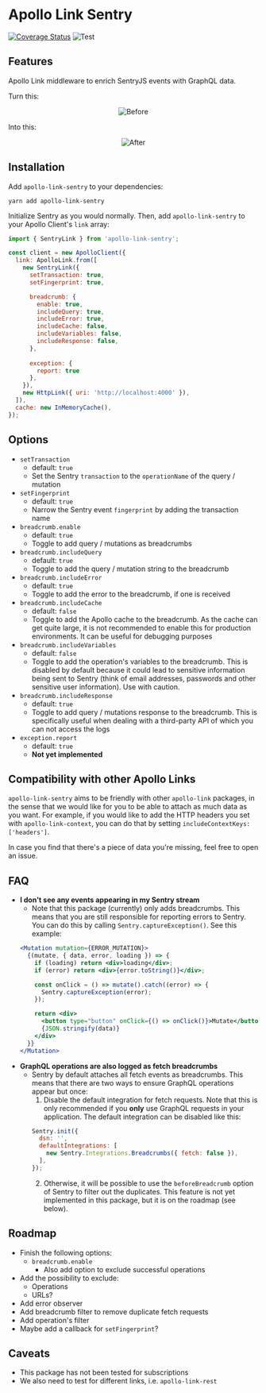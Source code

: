 # Apollo Link Sentry

[![Coverage Status](https://coveralls.io/repos/github/DiederikvandenB/apollo-link-sentry/badge.svg?branch=master)](https://coveralls.io/github/DiederikvandenB/apollo-link-sentry?branch=master)
![Test](https://github.com/DiederikvandenB/apollo-link-sentry/workflows/Test/badge.svg)

## Features
Apollo Link middleware to enrich SentryJS events with GraphQL data.

Turn this:

<p align="center"><img src="screenshots/before.png" alt="Before" width="auto" align="center" /></p>

Into this:

<p align="center"><img src="screenshots/after.png" alt="After" width="auto" /></p>

## Installation
Add `apollo-link-sentry` to your dependencies:

```
yarn add apollo-link-sentry
```

Initialize Sentry as you would normally. Then, add `apollo-link-sentry` to your Apollo Client's `link` array:
```js
import { SentryLink } from 'apollo-link-sentry';

const client = new ApolloClient({
  link: ApolloLink.from([
    new SentryLink({
      setTransaction: true,
      setFingerprint: true,

      breadcrumb: {
        enable: true,
        includeQuery: true,
        includeError: true,
        includeCache: false,
        includeVariables: false,
        includeResponse: false,
      },
                   
      exception: {
        report: true
      },
    }),
    new HttpLink({ uri: 'http://localhost:4000' }),
  ]),
  cache: new InMemoryCache(),
});
```

## Options
- `setTransaction`
  - default: `true`
  - Set the Sentry `transaction` to the `operationName` of the query / mutation
- `setFingerprint`
  - default: `true`
  - Narrow the Sentry event `fingerprint` by adding the transaction name
- `breadcrumb.enable`
  - default: `true`
  - Toggle to add query / mutations as breadcrumbs
- `breadcrumb.includeQuery`
  - default: `true`
  - Toggle to add the query / mutation string to the breadcrumb
- `breadcrumb.includeError`
  - default: `true`
  - Toggle to add the error to the breadcrumb, if one is received
- `breadcrumb.includeCache`
  - default: `false`
  - Toggle to add the Apollo cache to the breadcrumb. As the cache can get quite large, it is not recommended to enable this for production environments. It can be useful for debugging purposes
- `breadcrumb.includeVariables`
  - default: `false`
  - Toggle to add the operation's variables to the breadcrumb. This is disabled by default because it could lead to sensitive information being sent to Sentry (think of email addresses, passwords and other sensitive user information). Use with caution.
- `breadcrumb.includeResponse`
  - default: `true`
  - Toggle to add query / mutations response to the breadcrumb. This is specifically useful when dealing with a third-party API of which you can not access the logs
- `exception.report`
  - default: `true`
  - **Not yet implemented**

## Compatibility with other Apollo Links
`apollo-link-sentry` aims to be friendly with other `apollo-link` packages, in the sense that we would like for you to be able to attach as much data as you want. For example, if you would like to add the HTTP headers you set with `apollo-link-context`, you can do that by setting `includeContextKeys: ['headers']`.

In case you find that there's a piece of data you're missing, feel free to open an issue.

## FAQ
- **I don't see any events appearing in my Sentry stream**
  - Note that this package (currently) only adds breadcrumbs. This means that you are still responsible for reporting errors to Sentry. You can do this by calling `Sentry.captureException()`. See this example:
  ```jsx
  <Mutation mutation={ERROR_MUTATION}>
    {(mutate, { data, error, loading }) => {
      if (loading) return <div>loading</div>;
      if (error) return <div>{error.toString()}</div>;
  
      const onClick = () => mutate().catch((error) => {
        Sentry.captureException(error);
      });
  
      return <div>
        <button type="button" onClick={() => onClick()}>Mutate</button>
        {JSON.stringify(data)}
      </div>
    }}
  </Mutation>
  ```
- **GraphQL operations are also logged as fetch breadcrumbs**
  - Sentry by default attaches all fetch events as breadcrumbs. This means that there are two ways to ensure GraphQL operations appear but once:
    1. Disable the default integration for fetch requests. Note that this is only recommended if you **only** use GraphQL requests in your application. The default integration can be disabled like this:
    ```js
    Sentry.init({
      dsn: '',
      defaultIntegrations: [
        new Sentry.Integrations.Breadcrumbs({ fetch: false }),
      ],
    });
    ```
    2. Otherwise, it will be possible to use the `beforeBreadcrumb` option of Sentry to filter out the duplicates. This feature is not yet implemented in this package, but it is on the roadmap (see below). 

## Roadmap
- Finish the following options:
  - `breadcrumb.enable`
    - Also add option to exclude successful operations
- Add the possibility to exclude:
  - Operations
  - URLs?
- Add error observer
- Add breadcrumb filter to remove duplicate fetch requests
- Add operation's filter
- Maybe add a callback for `setFingerprint`?

## Caveats
- This package has not been tested for subscriptions
- We also need to test for different links, i.e. `apollo-link-rest`
